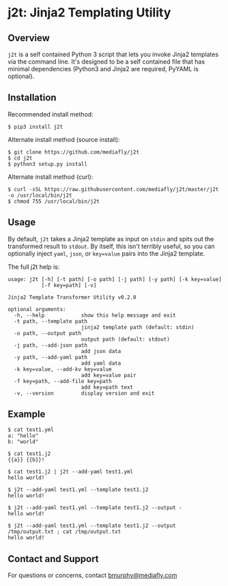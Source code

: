 # j2t: Jinja2 Templating Utility

## Overview

`j2t` is a self contained Python 3 script that lets you invoke Jinja2 templates
via the command line.  It's designed to be a self contained file that has minimal
dependencies (Python3 and Jinja2 are required, PyYAML is optional).

## Installation

Recommended install method:

```
$ pip3 install j2t
```

Alternate install method (source install):

```
$ git clone https://github.com/mediafly/j2t
$ cd j2t
$ python3 setup.py install
```

Alternate install method (curl):

```
$ curl -sSL https://raw.githubusercontent.com/mediafly/j2t/master/j2t -o /usr/local/bin/j2t
$ chmod 755 /usr/local/bin/j2t
```

## Usage

By default, `j2t` takes a Jinja2 template as input on `stdin` and spits out the
transformed result to `stdout`.  By itself, this isn't terribly useful, so you
can optionally inject `yaml`, `json`, or `key=value` pairs into the Jinja2 template.

The full j2t help is:

```
usage: j2t [-h] [-t path] [-o path] [-j path] [-y path] [-k key=value]
           [-f key=path] [-v]

Jinja2 Template Transformer Utility v0.2.0

optional arguments:
  -h, --help            show this help message and exit
  -t path, --template path
                        jinja2 template path (default: stdin)
  -o path, --output path
                        output path (default: stdout)
  -j path, --add-json path
                        add json data
  -y path, --add-yaml path
                        add yaml data
  -k key=value, --add-kv key=value
                        add key=value pair
  -f key=path, --add-file key=path
                        add key=path text
  -v, --version         display version and exit
```
## Example

```
$ cat test1.yml
a: "hello"
b: "world"

$ cat test1.j2
{{a}} {{b}}!

$ cat test1.j2 | j2t --add-yaml test1.yml
hello world!

$ j2t --add-yaml test1.yml --template test1.j2
hello world!

$ j2t --add-yaml test1.yml --template test1.j2 --output -
hello world!

$ j2t --add-yaml test1.yml --template test1.j2 --output /tmp/output.txt ; cat /tmp/output.txt
hello world!

```

## Contact and Support

For questions or concerns, contact bmurphy@mediafly.com
